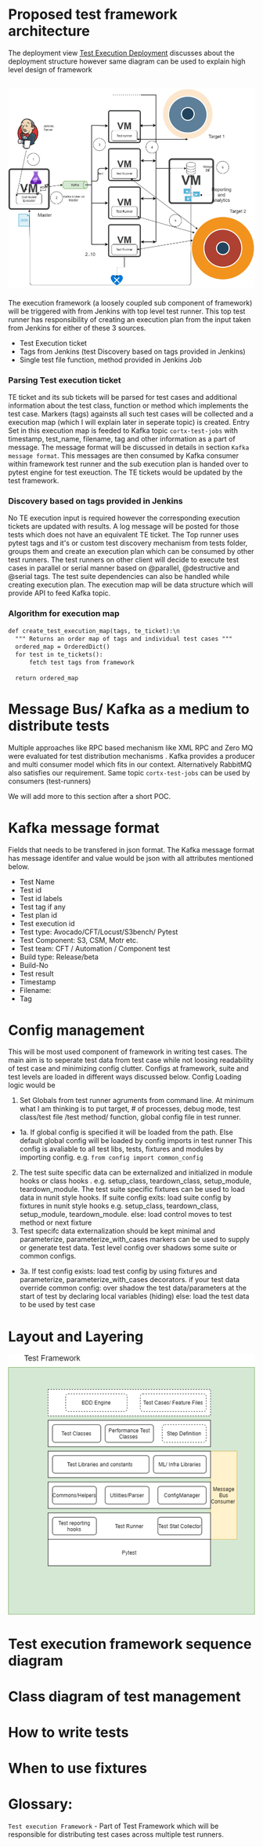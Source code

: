 # Proposed test framework architecture
The deployment view [Test Execution Deployment](Test-Execution-Deployment-View.md) discusses about the deployment structure however same diagram can be used to explain high level design of framework
## ![Automation deployment view](media/latest_automation_framework_deployment_view_full_mode.png "Automation deployment view")

The execution framework (a loosely coupled sub component of framework) will be triggered with from Jenkins with top level test runner. This top test runner has responsibility of creating an execution plan from the input taken from Jenkins for either of these 3 sources.
* Test Execution ticket
* Tags from Jenkins (test Discovery based on tags provided in Jenkins)
* Single test file function, method provided in Jenkins Job 

### Parsing Test execution ticket
TE ticket and its sub tickets will be parsed for test cases and additional information about the test class, function or method which implements the test case. Markers (tags) againsts all such test cases will be collected and a execution map (which I will explain later in seperate topic) is created. Entry Set in this execution map is feeded to Kafka topic `cortx-test-jobs` with timestamp, test_name, filename, tag and other information as a part of message. The message format will be discussed in details in section `Kafka message format`. This messages are then consumed by Kafka consumer within framework test runner and the sub execution plan is handed over to pytest engine for test exeuction. The TE tickets would be updated by the test framework.  

### Discovery based on tags provided in Jenkins
No TE execution input is required however the corresponding execution tickets are updated with results. A log message will be posted for those tests which does not have an equivalent TE ticket. 
The Top runner uses pytest tags and it's or custom test discovery mechanism from tests folder, groups them and create an execution plan which can be consumed by other test runners. The test runners on other client will decide to execute test cases in parallel or serial manner based on @parallel, @destructive and @serial tags. The test suite dependencies can also be handled while creating execution plan.
The execution map will be data structure which will provide API to feed Kafka topic.

### Algorithm for execution map
```
def create_test_execution_map(tags, te_ticket):\n
  """ Returns an order map of tags and individual test cases """
  ordered_map = OrderedDict()
  for test in te_tickets():
      fetch test tags from framework
   
  return ordered_map  
```

# Message Bus/ Kafka as a medium to distribute tests
Multiple approaches like RPC based mechanism like XML RPC and Zero MQ were evaluated for test distribution mechanisms . Kafka provides a producer and multi consumer model which fits in our context. Alternatively RabbitMQ also satisfies our requirement. Same topic `cortx-test-jobs` can be used by consumers (test-runners) 

We will add more to this section after a short POC.

# Kafka message format
Fields that needs to be transfered in json format. The Kafka message format has message identifer and value would be json with all attributes mentioned below.

* Test Name 
* Test id 
* Test id labels 
* Test tag if any  
* Test plan id 
* Test execution id 
* Test type: Avocado/CFT/Locust/S3bench/ Pytest 
* Test Component: S3, CSM, Motr etc. 
* Test team: CFT / Automation / Component test 
* Build type: Release/beta 
* Build-No  
* Test result  
* Timestamp
* Filename:
* Tag

# Config management
This will be most used component of framework in writing test cases. The main aim is to seperate test data from test case while not loosing readability of test case and minimizing config clutter. Configs at framework, suite and test levels are loaded in different ways discussed below.
Config Loading logic would be

1. Set Globals from test runner agruments from command line. At minimum what I am thinking is to put target, # of processes, debug mode, test class/test file /test method/ function, global config file in test runner. 
* 1a. If global config is specified it will be loaded from the path.
    Else default global config will be loaded by config imports in test runner
    This config is avaliable to all test libs, tests, fixtures and modules by importing config.  e.g. `from config import common_config`  
2.  The test suite specific data can be externalized and initialized in module hooks or class hooks . e.g. setup_class, teardown_class, setup_module, teardown_module. 
    The test suite specific fixtures can be used to load data in nunit style hooks. 
    If suite config exits:
        load suite config by fixtures in nunit style hooks e.g. setup_class, teardown_class, setup_module, teardown_module. 
    else:
        load control moves to test method or next fixture
3.  Test specifc data externalization should be kept minimal and parameterize, parameterize_with_cases markers can be used to supply or generate test data. 
    Test level config over shadows some suite or common configs. 
* 3a. If test config exists:
       load test config by using fixtures and parameterize, parameterize_with_cases decorators. 
           if your test data override common config:
              over shadow the test data/parameters at the start of test by declaring local variables (hiding)
           else:
              load the test data to be used by test case


# Layout and Layering
![Block diagram of Layers](media/Test-Framework-Layering.png "block diagram of test framework")

# Test execution framework sequence diagram
# Class diagram of test management
# How to write tests
# When to use fixtures
# Glossary:
`Test execution Framework` - Part of Test Framework which will be responsible for distributing test cases across multiple test runners. 


